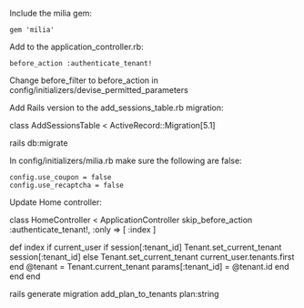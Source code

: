 Include the milia gem:

```
gem 'milia'
```


Add to the application_controller.rb:

```
before_action :authenticate_tenant! 
```

Change before_filter to before_action in config/initializers/devise_permitted_parameters

Add Rails version to the add_sessions_table.rb migration:

class AddSessionsTable < ActiveRecord::Migration[5.1]

rails db:migrate


In config/initializers/milia.rb make sure the following are false:

```
config.use_coupon = false
config.use_recaptcha = false
```

Update Home controller:

class HomeController < ApplicationController
  skip_before_action :authenticate_tenant!, :only => [ :index ]

  def index
    if current_user
      if session[:tenant_id]
        Tenant.set_current_tenant session[:tenant_id]
      else
        Tenant.set_current_tenant current_user.tenants.first
      end
    @tenant = Tenant.current_tenant 
    params[:tenant_id] = @tenant.id
    end
  end
end



rails generate migration add_plan_to_tenants plan:string

